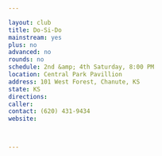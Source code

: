 ```yaml
---

layout: club
title: Do-Si-Do
mainstream: yes
plus: no
advanced: no
rounds: no
schedule: 2nd &amp; 4th Saturday, 8:00 PM
location: Central Park Pavillion
address: 101 West Forest, Chanute, KS
state: KS
directions: 
caller: 
contact: (620) 431-9434
website: 



---
```


